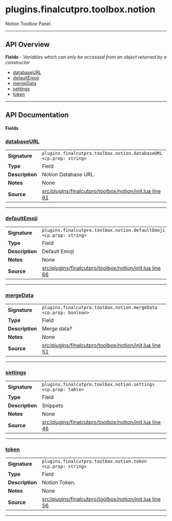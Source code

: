 # plugins.finalcutpro.toolbox.notion

Notion Toolbox Panel.

---

## API Overview
**Fields** - _Variables which can only be accessed from an object returned by a constructor_
 * [databaseURL](#databaseurl)
 * [defaultEmoji](#defaultemoji)
 * [mergeData](#mergedata)
 * [settings](#settings)
 * [token](#token)


---

## API Documentation

#### Fields


### [databaseURL](#databaseurl)

|                                             |                                                                                     |
| --------------------------------------------|-------------------------------------------------------------------------------------|
| **Signature**                               | `plugins.finalcutpro.toolbox.notion.databaseURL <cp.prop: string>`                                                                    |
| **Type**                                    | Field                                                                     |
| **Description**                             | Notion Database URL.                                                                     |
| **Notes**                                   | None |
| **Source**                                  | [src/plugins/finalcutpro/toolbox/notion/init.lua line 61](https://github.com/CommandPost/CommandPost/blob/develop/src/plugins/finalcutpro/toolbox/notion/init.lua#L61) |

---


### [defaultEmoji](#defaultemoji)

|                                             |                                                                                     |
| --------------------------------------------|-------------------------------------------------------------------------------------|
| **Signature**                               | `plugins.finalcutpro.toolbox.notion.defaultEmoji <cp.prop: string>`                                                                    |
| **Type**                                    | Field                                                                     |
| **Description**                             | Default Emoji                                                                     |
| **Notes**                                   | None |
| **Source**                                  | [src/plugins/finalcutpro/toolbox/notion/init.lua line 66](https://github.com/CommandPost/CommandPost/blob/develop/src/plugins/finalcutpro/toolbox/notion/init.lua#L66) |

---


### [mergeData](#mergedata)

|                                             |                                                                                     |
| --------------------------------------------|-------------------------------------------------------------------------------------|
| **Signature**                               | `plugins.finalcutpro.toolbox.notion.mergeData <cp.prop: boolean>`                                                                    |
| **Type**                                    | Field                                                                     |
| **Description**                             | Merge data?                                                                     |
| **Notes**                                   | None |
| **Source**                                  | [src/plugins/finalcutpro/toolbox/notion/init.lua line 51](https://github.com/CommandPost/CommandPost/blob/develop/src/plugins/finalcutpro/toolbox/notion/init.lua#L51) |

---


### [settings](#settings)

|                                             |                                                                                     |
| --------------------------------------------|-------------------------------------------------------------------------------------|
| **Signature**                               | `plugins.finalcutpro.toolbox.notion.settings <cp.prop: table>`                                                                    |
| **Type**                                    | Field                                                                     |
| **Description**                             | Snippets                                                                     |
| **Notes**                                   | None |
| **Source**                                  | [src/plugins/finalcutpro/toolbox/notion/init.lua line 46](https://github.com/CommandPost/CommandPost/blob/develop/src/plugins/finalcutpro/toolbox/notion/init.lua#L46) |

---


### [token](#token)

|                                             |                                                                                     |
| --------------------------------------------|-------------------------------------------------------------------------------------|
| **Signature**                               | `plugins.finalcutpro.toolbox.notion.token <cp.prop: string>`                                                                    |
| **Type**                                    | Field                                                                     |
| **Description**                             | Notion Token.                                                                     |
| **Notes**                                   | None |
| **Source**                                  | [src/plugins/finalcutpro/toolbox/notion/init.lua line 56](https://github.com/CommandPost/CommandPost/blob/develop/src/plugins/finalcutpro/toolbox/notion/init.lua#L56) |

---


